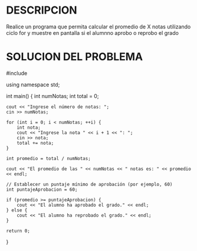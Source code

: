 # DESCRIPCION 
Realice un programa que permita calcular el promedio de X notas utilizando ciclo for y muestre en pantalla si el alumnno aprobo o reprobo el grado 
# SOLUCION DEL PROBLEMA 
#include <iostream>

using namespace std;

int main() {
    int numNotas;
    int total = 0;

    cout << "Ingrese el número de notas: ";
    cin >> numNotas;

    for (int i = 0; i < numNotas; ++i) {
        int nota;
        cout << "Ingrese la nota " << i + 1 << ": ";
        cin >> nota;
        total += nota;
    }

    int promedio = total / numNotas;

    cout << "El promedio de las " << numNotas << " notas es: " << promedio << endl;

    // Establecer un puntaje mínimo de aprobación (por ejemplo, 60)
    int puntajeAprobacion = 60;

    if (promedio >= puntajeAprobacion) {
        cout << "El alumno ha aprobado el grado." << endl;
    } else {
        cout << "El alumno ha reprobado el grado." << endl;
    }

    return 0;
}
